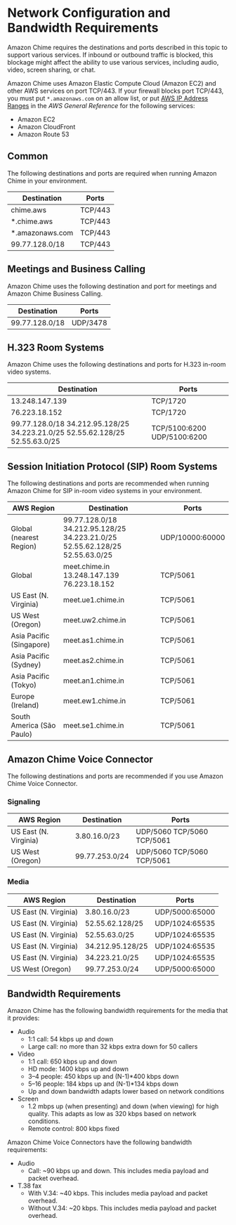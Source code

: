 # Network Configuration and Bandwidth Requirements<a name="network-config"></a>

Amazon Chime requires the destinations and ports described in this topic to support various services\. If inbound or outbound traffic is blocked, this blockage might affect the ability to use various services, including audio, video, screen sharing, or chat\.

Amazon Chime uses Amazon Elastic Compute Cloud \(Amazon EC2\) and other AWS services on port TCP/443\. If your firewall blocks port TCP/443, you must put `*.amazonaws.com` on an allow list, or put [AWS IP Address Ranges](https://docs.aws.amazon.com/general/latest/gr/aws-ip-ranges.html) in the *AWS General Reference* for the following services:
+ Amazon EC2
+ Amazon CloudFront
+ Amazon Route 53

## Common<a name="common"></a>

The following destinations and ports are required when running Amazon Chime in your environment\.


| Destination | Ports | 
| --- | --- | 
|  chime\.aws  |  TCP/443  | 
|  \*\.chime\.aws  |  TCP/443  | 
|  \*\.amazonaws\.com  |  TCP/443  | 
|  99\.77\.128\.0/18  |  TCP/443  | 

## Meetings and Business Calling<a name="meet-call"></a>

Amazon Chime uses the following destination and port for meetings and Amazon Chime Business Calling\.


| Destination | Ports | 
| --- | --- | 
|  99\.77\.128\.0/18  |  UDP/3478  | 

## H\.323 Room Systems<a name="h323"></a>

Amazon Chime uses the following destinations and ports for H\.323 in\-room video systems\.


| Destination | Ports | 
| --- | --- | 
|  13\.248\.147\.139  |  TCP/1720  | 
|  76\.223\.18\.152  |  TCP/1720  | 
|  99\.77\.128\.0/18 34\.212\.95\.128/25 34\.223\.21\.0/25 52\.55\.62\.128/25 52\.55\.63\.0/25  |  TCP/5100:6200 UDP/5100:6200  | 

## Session Initiation Protocol \(SIP\) Room Systems<a name="sip"></a>

The following destinations and ports are recommended when running Amazon Chime for SIP in\-room video systems in your environment\.


| AWS Region | Destination | Ports | 
| --- | --- | --- | 
|  Global \(nearest Region\)  |  99\.77\.128\.0/18 34\.212\.95\.128/25 34\.223\.21\.0/25 52\.55\.62\.128/25 52\.55\.63\.0/25   |  UDP/10000:60000  | 
|  Global  |  meet\.chime\.in 13\.248\.147\.139 76\.223\.18\.152  |  TCP/5061  | 
|  US East \(N\. Virginia\)  |  meet\.ue1\.chime\.in  |  TCP/5061  | 
|  US West \(Oregon\)  |  meet\.uw2\.chime\.in  |  TCP/5061  | 
|  Asia Pacific \(Singapore\)  |  meet\.as1\.chime\.in  |  TCP/5061  | 
|  Asia Pacific \(Sydney\)  |  meet\.as2\.chime\.in  |  TCP/5061  | 
|  Asia Pacific \(Tokyo\)  |  meet\.an1\.chime\.in  |  TCP/5061  | 
|  Europe \(Ireland\)  |  meet\.ew1\.chime\.in  |  TCP/5061  | 
|  South America \(São Paulo\)  |  meet\.se1\.chime\.in  |  TCP/5061  | 

## Amazon Chime Voice Connector<a name="cvc"></a>

The following destinations and ports are recommended if you use Amazon Chime Voice Connector\.

### Signaling<a name="cvc-signaling"></a>


| AWS Region | Destination | Ports | 
| --- | --- | --- | 
| US East \(N\. Virginia\) |  3\.80\.16\.0/23  |  UDP/5060 TCP/5060 TCP/5061  | 
| US West \(Oregon\) |  99\.77\.253\.0/24  |  UDP/5060 TCP/5060 TCP/5061  | 

### Media<a name="cvc-media"></a>


| AWS Region | Destination | Ports | 
| --- | --- | --- | 
| US East \(N\. Virginia\) |  3\.80\.16\.0/23  |  UDP/5000:65000  | 
| US East \(N\. Virginia\) |  52\.55\.62\.128/25  |  UDP/1024:65535  | 
| US East \(N\. Virginia\) |  52\.55\.63\.0/25  |  UDP/1024:65535  | 
| US East \(N\. Virginia\) |  34\.212\.95\.128/25  |  UDP/1024:65535  | 
| US East \(N\. Virginia\) |  34\.223\.21\.0/25  |  UDP/1024:65535  | 
| US West \(Oregon\) |  99\.77\.253\.0/24  |  UDP/5000:65000  | 

## Bandwidth Requirements<a name="bandwidth"></a>

Amazon Chime has the following bandwidth requirements for the media that it provides:
+ Audio 
  + 1:1 call: 54 kbps up and down
  + Large call: no more than 32 kbps extra down for 50 callers
+ Video
  + 1:1 call: 650 kbps up and down
  + HD mode: 1400 kbps up and down
  + 3–4 people: 450 kbps up and \(N\-1\)\*400 kbps down
  + 5–16 people: 184 kbps up and \(N\-1\)\*134 kbps down
  + Up and down bandwidth adapts lower based on network conditions
+ Screen
  + 1\.2 mbps up \(when presenting\) and down \(when viewing\) for high quality\. This adapts as low as 320 kbps based on network conditions\.
  + Remote control: 800 kbps fixed

Amazon Chime Voice Connectors have the following bandwidth requirements:
+ Audio
  + Call: \~90 kbps up and down\. This includes media payload and packet overhead\.
+ T\.38 fax
  + With V\.34: \~40 kbps\. This includes media payload and packet overhead\.
  + Without V\.34: \~20 kbps\. This includes media payload and packet overhead\.